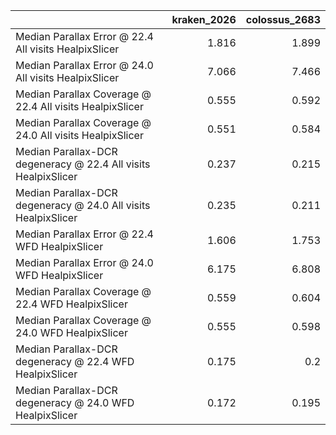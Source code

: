 |                                                                |   kraken_2026 |   colossus_2683 |
|:---------------------------------------------------------------|--------------:|----------------:|
| Median Parallax Error @ 22.4 All visits HealpixSlicer          |         1.816 |           1.899 |
| Median Parallax Error @ 24.0 All visits HealpixSlicer          |         7.066 |           7.466 |
| Median Parallax Coverage @ 22.4 All visits HealpixSlicer       |         0.555 |           0.592 |
| Median Parallax Coverage @ 24.0 All visits HealpixSlicer       |         0.551 |           0.584 |
| Median Parallax-DCR degeneracy @ 22.4 All visits HealpixSlicer |         0.237 |           0.215 |
| Median Parallax-DCR degeneracy @ 24.0 All visits HealpixSlicer |         0.235 |           0.211 |
| Median Parallax Error @ 22.4 WFD HealpixSlicer                 |         1.606 |           1.753 |
| Median Parallax Error @ 24.0 WFD HealpixSlicer                 |         6.175 |           6.808 |
| Median Parallax Coverage @ 22.4 WFD HealpixSlicer              |         0.559 |           0.604 |
| Median Parallax Coverage @ 24.0 WFD HealpixSlicer              |         0.555 |           0.598 |
| Median Parallax-DCR degeneracy @ 22.4 WFD HealpixSlicer        |         0.175 |           0.2   |
| Median Parallax-DCR degeneracy @ 24.0 WFD HealpixSlicer        |         0.172 |           0.195 |
